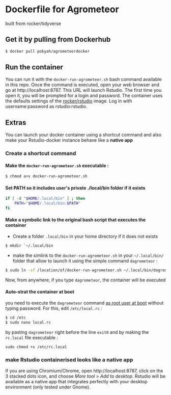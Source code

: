 # Dockerfile for Agrometeor

built from rocker/tidyverse

## Get it by pulling from Dockerhub

```bash
$ docker pull pokyah/agrometeordocker
```

## Run the container 

You can run it with the `docker-run-agrometeor.sh` bash command available in this repo. Once the command is executed, open your web browser and go at http://localhost:8787. This URL will launch Rstudio. The first time you open it, you will be prompted for a login and password. The container uses the defaults settings of the [rocker/rstudio](https://hub.docker.com/r/rocker/rstudio/) image. Log in with username:password as rstudio:rstudio.

## Extras 

You can launch your docker container using a shortcut command and also make your Rstudio-docker instance behave like a __native app__ 

### Create a shortcut command

#### Make the `docker-run-agrometeor.sh` executable :

```bash
$ chmod a+x docker-run-agrometeor.sh
```

#### Set PATH so it includes user's private ./local/bin folder if it exists

```bash
if [ -d "$HOME/.local/bin" ] ; then
    PATH="$HOME/.local/bin:$PATH"
fi
```

#### Make a symbolic link to the original bash script that executes the container

* Create a folder `.local/bin` in your home directory if it does not exists

```bash
$ mkdir `~/.local/bin
```

* make the simlink to the `docker-run-agrometeor.sh` in your `~/.local/bin/` folder that allow to launch it using the simple command `dagrometeor` :

```bash
$ sudo ln -sf /location/of/docker-run-agrometeor.sh ~/.local/bin/dagrometeor
```

Now, from anywhere, if you type `dagrometeor`, the container will be executed

#### Auto-strat the container at boot

you need to execute the `dagrometeor` command [as root user at boot](https://askubuntu.com/questions/956237/run-terminal-sudo-command-at-startup) without typing password. For this, edit `/etc/local.rc` :


```bash
$ cd /etc
$ sudo nano local.rc
```

by pasting `dagrometeor` right before the line `exit0` and by making the `rc.local` file executable : 

`sudo chmod +x /etc/rc.local`


### make Rstudio containerised looks like a native app

If you are using Chromium/Chrome, open http://localhost:8787, click on the 3 stacked dots icon, and choose *More tool > Add to desktop*. Rstudio will be available as a native app that integrates perfectly with your desktop environment (only tested under Gnome).





